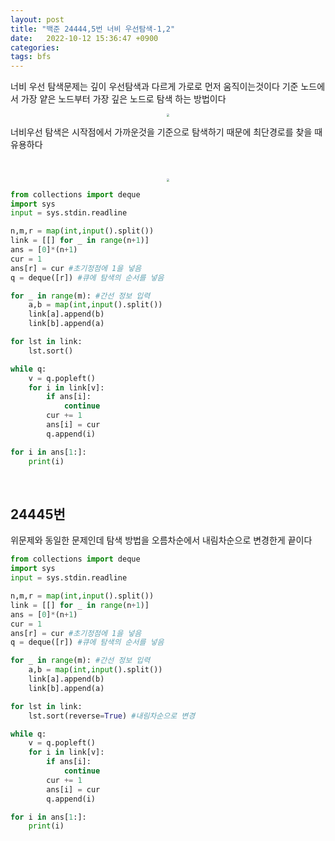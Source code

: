 ```yaml
---
layout: post
title: "백준 24444,5번 너비 우선탐색-1,2"
date:   2022-10-12 15:36:47 +0900
categories:
tags: bfs
---
```


너비 우선 탐색문제는 깊이 우선탐색과 다르게 가로로 먼저 움직이는것이다 기준 노드에서 가장 얕은 노드부터 가장 깊은 노드로 탐색 하는 방법이다

<center>
<img src="https://user-images.githubusercontent.com/80758613/195268219-02f69045-821a-482c-99f3-2a8b663ee603.jpeg" style="zoom:30%;">
</center>

너비우선 탐색은 시작점에서 가까운것을 기준으로 탐색하기 때문에 최단경로를 찾을 때 유용하다

&nbsp;

<center>
<img src="https://user-images.githubusercontent.com/80758613/195268590-f0195815-40e8-4680-a5a4-d38ba3f340ce.jpeg" style="zoom:30%;">
</center>

``` python
from collections import deque
import sys
input = sys.stdin.readline

n,m,r = map(int,input().split())
link = [[] for _ in range(n+1)]
ans = [0]*(n+1)
cur = 1
ans[r] = cur #초기정점에 1을 넣음
q = deque([r]) #큐에 탐색의 순서를 넣음

for _ in range(m): #간선 정보 입력
    a,b = map(int,input().split())
    link[a].append(b)
    link[b].append(a)

for lst in link:
    lst.sort()

while q:
    v = q.popleft()
    for i in link[v]:
        if ans[i]:
            continue
        cur += 1
        ans[i] = cur
        q.append(i)

for i in ans[1:]:
    print(i)
```

&nbsp;

## 24445번 

위문제와 동일한 문제인데 탐색 방법을 오름차순에서 내림차순으로 변경한게 끝이다



``` python
from collections import deque
import sys
input = sys.stdin.readline

n,m,r = map(int,input().split())
link = [[] for _ in range(n+1)]
ans = [0]*(n+1)
cur = 1
ans[r] = cur #초기정점에 1을 넣음
q = deque([r]) #큐에 탐색의 순서를 넣음

for _ in range(m): #간선 정보 입력
    a,b = map(int,input().split())
    link[a].append(b)
    link[b].append(a)

for lst in link:
    lst.sort(reverse=True) #내림차순으로 변경

while q:
    v = q.popleft()
    for i in link[v]:
        if ans[i]:
            continue
        cur += 1
        ans[i] = cur
        q.append(i)

for i in ans[1:]:
    print(i)
```

